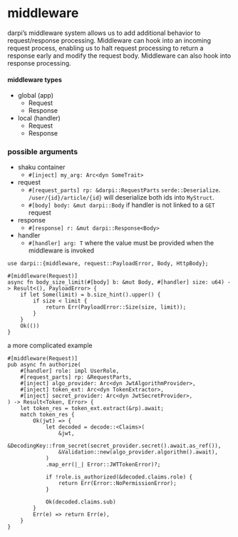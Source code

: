 # middleware

darpi’s middleware system allows us to add additional behavior to
request/response processing. Middleware can hook into an incoming request
process, enabling us to halt request processing to return a response early
and modify the request body.
Middleware can also hook into response processing.

#### middleware types

- global (app)
  - Request
  - Response
- local (handler)
  - Request
  - Response


### possible arguments
- shaku container
    - `#[inject] my_arg: Arc<dyn SomeTrait>`
- request
    - `#[request_parts] rp: &darpi::RequestParts`
      `serde::Deserialize`. `/user/{id}/article/{id}` will deserialize both ids into `MyStruct`.
    - `#[body] body: &mut darpi::Body` if handler is not linked to a `GET` request
- response
  - `#[response] r: &mut darpi::Response<Body>`
- handler
    - `#[handler] arg: T` where the value must be provided when the middleware is invoked

    
```rust,ignore
use darpi::{middleware, request::PayloadError, Body, HttpBody};

#[middleware(Request)]
async fn body_size_limit(#[body] b: &mut Body, #[handler] size: u64) -> Result<(), PayloadError> {
    if let Some(limit) = b.size_hint().upper() {
        if size < limit {
            return Err(PayloadError::Size(size, limit));
        }
    }
    Ok(())
}
```

a more complicated example

```rust, ignore
#[middleware(Request)]
pub async fn authorize(
    #[handler] role: impl UserRole,
    #[request_parts] rp: &RequestParts,
    #[inject] algo_provider: Arc<dyn JwtAlgorithmProvider>,
    #[inject] token_ext: Arc<dyn TokenExtractor>,
    #[inject] secret_provider: Arc<dyn JwtSecretProvider>,
) -> Result<Token, Error> {
    let token_res = token_ext.extract(&rp).await;
    match token_res {
        Ok(jwt) => {
            let decoded = decode::<Claims>(
                &jwt,
                &DecodingKey::from_secret(secret_provider.secret().await.as_ref()),
                &Validation::new(algo_provider.algorithm().await),
            )
            .map_err(|_| Error::JWTTokenError)?;

            if !role.is_authorized(&decoded.claims.role) {
                return Err(Error::NoPermissionError);
            }

            Ok(decoded.claims.sub)
        }
        Err(e) => return Err(e),
    }
}
```
